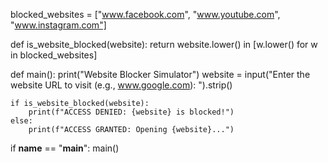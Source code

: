 blocked_websites = ["www.facebook.com", "www.youtube.com", "www.instagram.com"]

def is_website_blocked(website):
    return website.lower() in [w.lower() for w in blocked_websites]

def main():
    print("Website Blocker Simulator")
    website = input("Enter the website URL to visit (e.g., www.google.com): ").strip()

    if is_website_blocked(website):
        print(f"ACCESS DENIED: {website} is blocked!")
    else:
        print(f"ACCESS GRANTED: Opening {website}...")

if __name__ == "__main__":
    main()
